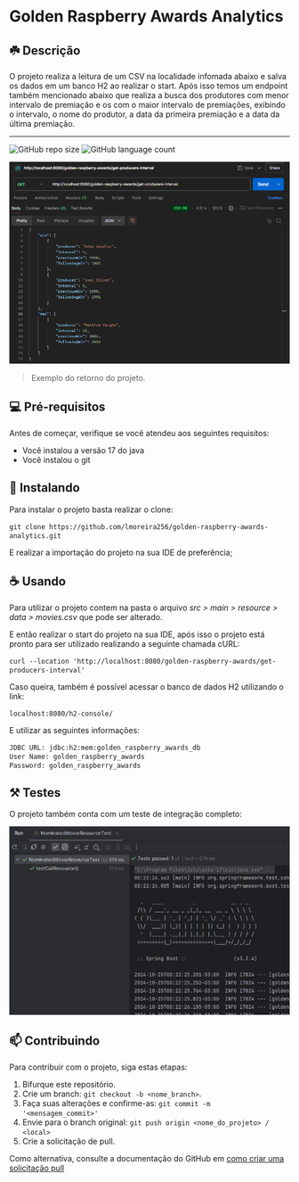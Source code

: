 # Golden Raspberry Awards Analytics

## ☘️ Descrição

O projeto realiza a leitura de um CSV na localidade infomada abaixo e salva os dados em um banco H2 ao realizar o start. Após isso temos um endpoint também mencionado abaixo que realiza a busca dos produtores com menor intervalo de premiação e os com o maior intervalo de premiações, exibindo o intervalo, o nome do produtor, a data da primeira premiação e a data da última premiação.

---

![GitHub repo size](https://img.shields.io/github/repo-size/lmoreira256/golden-raspberry-awards-analytics?style=for-the-badge)
![GitHub language count](https://img.shields.io/github/languages/count/lmoreira256/golden-raspberry-awards-analytics?style=for-the-badge)

<img src="./github_assets/screenshot_1.png">

> Exemplo do retorno do projeto.

## 💻 Pré-requisitos

Antes de começar, verifique se você atendeu aos seguintes requisitos:

- Você instalou a versão 17 do java
- Você instalou o git

## 🚀 Instalando

Para instalar o projeto basta realizar o clone:

```
git clone https://github.com/lmoreira256/golden-raspberry-awards-analytics.git
```

E realizar a importação do projeto na sua IDE de preferência;

## ☕ Usando

Para utilizar o projeto contem na pasta o arquivo _src > main > resource > data > movies.csv_ que pode ser alterado.

E então realizar o start do projeto na sua IDE, após isso o projeto está pronto para ser utilizado realizando a seguinte chamada cURL:

```
curl --location 'http://localhost:8080/golden-raspberry-awards/get-producers-interval'
```

Caso queira, também é possível acessar o banco de dados H2 utilizando o link:

```
localhost:8080/h2-console/
```

E utilizar as seguintes informações:

```
JDBC URL: jdbc:h2:mem:golden_raspberry_awards_db
User Name: golden_raspberry_awards
Password: golden_raspberry_awards
```

## ⚒️ Testes

O projeto também conta com um teste de integração completo:

<img src="./github_assets/screenshot_2.png">

## 📫 Contribuindo

Para contribuir com o projeto, siga estas etapas:

1. Bifurque este repositório.
2. Crie um branch: `git checkout -b <nome_branch>`.
3. Faça suas alterações e confirme-as: `git commit -m '<mensagem_commit>'`
4. Envie para o branch original: `git push origin <nome_do_projeto> / <local>`
5. Crie a solicitação de pull.

Como alternativa, consulte a documentação do GitHub em [como criar uma solicitação pull](https://help.github.com/en/github/collaborating-with-issues-and-pull-requests/creating-a-pull-request)
